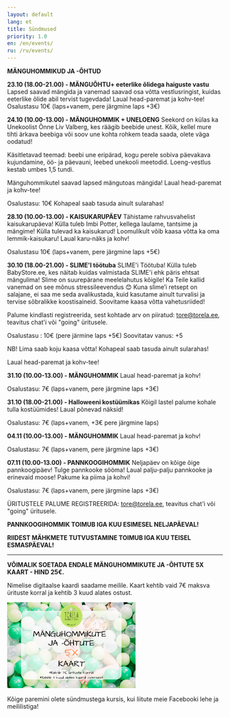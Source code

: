 ```yaml
---
layout: default
lang: et
title: Sündmused
priority: 1.0
en: /en/events/
ru: /ru/events/
---
```


**MÄNGUHOMMIKUD JA -ÕHTUD**


**23.10 (18.00-21.00) - MÄNGUÕHTU+ eeterlike õlidega haiguste vastu**
Lapsed saavad mängida ja vanemad saavad osa võtta vestlusringist, kuidas eeterlike õlide abil tervist tugevdada! Laual head-paremat ja kohv-tee!
Osalustasu 10€ (laps+vanem, pere järgmine laps +3€)


**24.10 (10.00-13.00) - MÄNGUHOMMIK + UNELOENG**
Seekord on külas ka Unekoolist Õnne Liv Valberg, kes räägib beebide unest. Kõik, kellel mure tihti ärkava beebiga või soov une kohta rohkem teada saada, olete väga oodatud! 

Käsitletavad teemad: beebi une eripärad, kogu perele sobiva päevakava kujundamine, öö- ja päevauni, leebed unekooli meetodid.
Loeng-vestlus kestab umbes 1,5 tundi.

Mänguhommikutel saavad lapsed mängutoas mängida! Laual head-paremat ja kohv-tee!

Osalustasu: 10€
Kohapeal saab tasuda ainult sularahas!


**28.10 (10.00-13.00) - KAISUKARUPÄEV**
Tähistame rahvusvahelist kaisukarupäeva! Külla tuleb Imbi Potter, kellega laulame, tantsime ja mängime! 
Külla tulevad ka kaisukarud! Loomulikult võib kaasa võtta ka oma lemmik-kaisukaru! 
Laual karu-näks ja kohv!

Osalustasu 10€ (laps+vanem, pere järgmine laps +5€)

**30.10 (18.00-21.00) - SLIME'I töötuba**
SLIME'i Töötuba!
Külla tuleb BabyStore.ee, kes näitab kuidas valmistada SLIME'i ehk päris ehtsat mängulima! Slime on suurepärane meelelahutus kõigile! Ka Teile kallid vanemad on see mõnus stressileevendus 😊
Kuna slime’i retsept on salajane, ei saa me seda avalikustada, kuid kasutame ainult turvalisi ja tervise sõbralikke koostisaineid.
Soovitame kaasa võtta vahetusriided!

Palume kindlasti registreerida, sest kohtade arv on piiratud: tore@torela.ee, teavitus chat'i või "going" üritusele. 

Osalustasu : 10€ (pere järmine laps +5€)
Soovitatav vanus: +5

NB! Lima saab koju kaasa võtta!
Kohapeal saab tasuda ainult sularahas!

Laual head-paremat ja kohv-tee!

**31.10 (10.00-13.00) - MÄNGUHOMMIK**
Laual head-paremat ja kohv! 

Osalustasu: 7€ (laps+vanem, pere järgmine laps +3€)


**31.10 (18.00-21.00) - Halloweeni kostüümikas**
Kõigil lastel palume kohale tulla kostüümides! 
Laual põnevad näksid! 

Osalustasu: 7€ (laps+vanem, +3€ pere järgmine laps)


**04.11 (10.00-13.00) - MÄNGUHOMMIK**
Laual head-paremat ja kohv! 

Osalustasu: 7€ (laps+vanem, pere järgmine laps +3€)


**07.11 (10.00-13.00) - PANNKOOGIHOMMIK**
Neljapäev on kõige õige pannkoogipäev! Tulge pannkooke sööma! 
Laual palju-palju pannkooke ja erinevaid moose!
Pakume ka piima ja kohvi! 

Osalustasu: 7€ (laps+vanem, pere järgmine laps +3€)




ÜRITUSTELE PALUME REGISTREERIDA: tore@torela.ee, teavitus chat'i või "going" üritusele. 


**PANNKOOGIHOMMIK TOIMUB IGA KUU ESIMESEL NELJAPÄEVAL!**

**RIIDEST MÄHKMETE TUTVUSTAMINE TOIMUB IGA KUU TEISEL ESMASPÄEVAL!**

***

**VÕIMALIK SOETADA ENDALE MÄNGUHOMMIKUTE JA -ÕHTUTE 5X KAART - HIND 25€.**

Nimelise digitaalse kaardi saadame meilile. Kaart kehtib vaid 7€ maksva ürituste korral ja kehtib 3 kuud alates ostust.

<img alt="5xkaart" src="5x-kaart.png" height="200">

Kõige paremini olete sündmustega kursis, kui liitute meie Facebooki lehe ja meililistiga!
